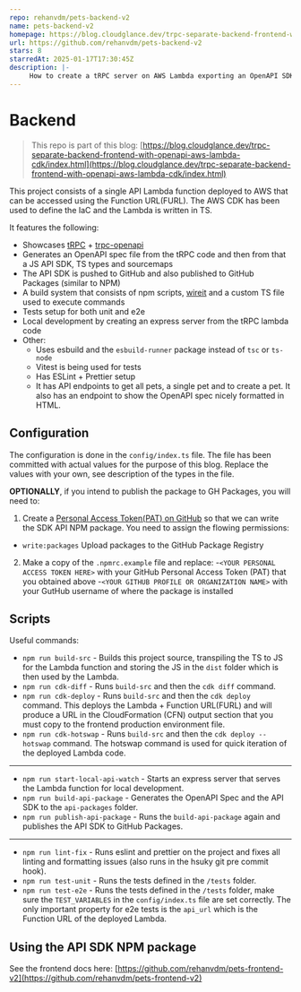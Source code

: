 ```yaml
---
repo: rehanvdm/pets-backend-v2
name: pets-backend-v2
homepage: https://blog.cloudglance.dev/trpc-separate-backend-frontend-with-openapi-aws-lambda-cdk/index.html
url: https://github.com/rehanvdm/pets-backend-v2
stars: 8
starredAt: 2025-01-17T17:30:45Z
description: |-
     How to create a tRPC server on AWS Lambda exporting an OpenAPI SDK to be used by the frontend
---
```


# Backend

> This repo is part of this blog: [https://blog.cloudglance.dev/trpc-separate-backend-frontend-with-openapi-aws-lambda-cdk/index.html](https://blog.cloudglance.dev/trpc-separate-backend-frontend-with-openapi-aws-lambda-cdk/index.html)

This project consists of a single API Lambda function deployed to AWS that can be accessed using the Function URL(FURL).
The AWS CDK has been used to define the IaC and the Lambda is written in TS.

It features the following:
- Showcases [tRPC](https://trpc.io/) + [trpc-openapi](https://github.com/jlalmes/trpc-openapi)
- Generates an OpenAPI spec file from the tRPC code and then from that a JS API SDK, TS types and sourcemaps
- The API SDK is pushed to GitHub and also published to GitHub Packages (similar to NPM)
- A build system that consists of npm scripts, [wireit](https://github.com/google/wireit) and a custom TS file used to execute commands
- Tests setup for both unit and e2e
- Local development by creating an express server from the tRPC lambda code
- Other:
  - Uses esbuild and the `esbuild-runner` package instead of `tsc` or `ts-node`
  - Vitest is being used for tests
  - Has ESLint + Prettier setup
  - It has API endpoints to get all pets, a single pet and to create a pet. It also has an endpoint to show the OpenAPI
    spec nicely formatted in HTML.

## Configuration

The configuration is done in the `config/index.ts` file. The file has been committed with actual values for the purpose
of this blog. Replace the values with your own, see description of the types in the file.

**OPTIONALLY**, if you intend to publish the package to GH Packages, you will need to:
1. Create a [Personal Access Token(PAT) on GitHub](https://docs.github.com/en/authentication/keeping-your-account-and-data-secure/creating-a-personal-access-token#creating-a-token)
   so that we can write the SDK API NPM package. You need to assign the flowing permissions:
  - `write:packages` Upload packages to the GitHub Package Registry
2. Make a copy of the `.npmrc.example` file and replace:
   -`<YOUR PERSONAL ACCESS TOKEN HERE>` with your GitHub Personal Access Token (PAT) that you obtained above
   -`<YOUR GITHUB PROFILE OR ORGANIZATION NAME>` with your GutHub username of where the package is installed

## Scripts

Useful commands:

- `npm run build-src` - Builds this project source, transpiling the TS to JS for the Lambda function and storing
the JS in the `dist` folder which is then used by the Lambda.
- `npm run cdk-diff` - Runs `build-src` and then the `cdk diff` command.
- `npm run cdk-deploy` - Runs `build-src` and then the `cdk deploy` command. This deploys the Lambda + Function URL(FURL)
and will produce a URL in the CloudFormation (CFN) output section that you must copy to the frontend production
environment file.
- `npm run cdk-hotswap` - Runs `build-src` and then the `cdk deploy --hotswap` command. The hotswap command is used for
quick iteration of the deployed Lambda code.
---
- `npm run start-local-api-watch` - Starts an express server that serves the Lambda function for local development.
- `npm run build-api-package` - Generates the OpenAPI Spec and the API SDK to the `api-packages` folder.
- `npm run publish-api-package` - Runs the `build-api-package` again and publishes the API SDK to GitHub Packages.
---
- `npm run lint-fix` - Runs eslint and prettier on the project and fixes all linting and formatting issues (also runs
in the hsuky git pre commit hook).
- `npm run test-unit` - Runs the tests defined in the `/tests` folder.
- `npm run test-e2e` - Runs the tests defined in the `/tests` folder, make sure the `TEST_VARIABLES` in the `config/index.ts`
file are set correctly. The only important property for e2e tests is the `api_url` which is the Function URL of the
deployed Lambda.


## Using the API SDK NPM package

See the frontend docs here: [https://github.com/rehanvdm/pets-frontend-v2](https://github.com/rehanvdm/pets-frontend-v2)



